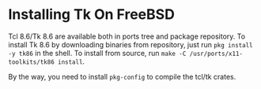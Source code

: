 # Installing Tk On FreeBSD

Tcl 8.6/Tk 8.6 are available both in ports tree and package repository. To
install Tk 8.6 by downloading binaries from repository, just run
`pkg install -y tk86` in the shell. To install from source, run
`make -C /usr/ports/x11-toolkits/tk86 install`.

By the way, you need to install `pkg-config` to compile the tcl/tk crates.
